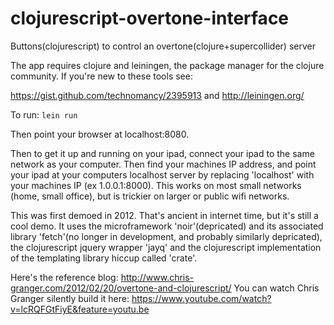 # clojurescript-overtone-interface
Buttons(clojurescript) to control an overtone(clojure+supercollider) server

The app requires clojure and leiningen, the package manager for the clojure community.
If you're new to these tools see:

https://gist.github.com/technomancy/2395913
and
http://leiningen.org/

To run:
```lein run```

Then point your browser at localhost:8080.

Then to get it up and running on your ipad, connect your ipad to the same network as your computer.
Then find your machines IP address, and point your ipad at your computers localhost server by replacing 'localhost' with your machines IP (ex 1.0.0.1:8000).
This works on most small networks (home, small office), but is trickier on larger or public wifi networks.

This was first demoed in 2012. That's ancient in internet time, but it's still a cool demo.
It uses the microframework 'noir'(depricated) and its associated library 'fetch'(no longer in development, and probably similarly depricated), the clojurescript jquery wrapper 'jayq' and the clojurescript implementation of the templating library hiccup called 'crate'.

Here's the reference blog: http://www.chris-granger.com/2012/02/20/overtone-and-clojurescript/
You can watch Chris Granger silently build it here: https://www.youtube.com/watch?v=lcRQFGtFiyE&feature=youtu.be
